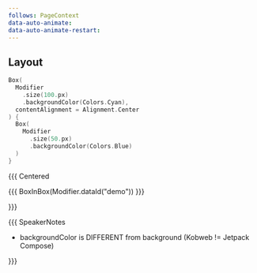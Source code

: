 ```yaml
---
follows: PageContext
data-auto-animate:
data-auto-animate-restart:
---
```


## Layout

```kotlin 0|1,4,7,10|5|0 [code]
Box(
  Modifier
    .size(100.px)
    .backgroundColor(Colors.Cyan),
  contentAlignment = Alignment.Center
) {
  Box(
    Modifier
      .size(50.px)
      .backgroundColor(Colors.Blue)
  )
}
```

{{{ Centered

{{{ BoxInBox(Modifier.dataId("demo")) }}}

}}}

{{{ SpeakerNotes

* backgroundColor is DIFFERENT from background (Kobweb != Jetpack Compose)

}}}
